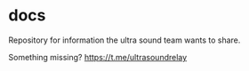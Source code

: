 # docs

Repository for information the ultra sound team wants to share.

Something missing? https://t.me/ultrasoundrelay
